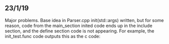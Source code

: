 ## 23/1/19

Major problems. Base idea in Parser.cpp init(std::args) written, but for some reason, code from the main_section inited code ends up in the include section, and the define section code is not appearing. For example, the init_test.func code outputs this as the c code:
